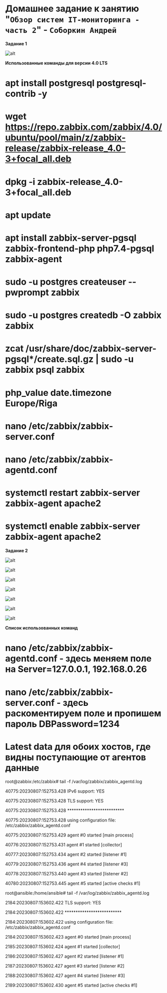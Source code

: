 # Домашнее задание к занятию "`Обзор систем IT-мониторинга - часть 2`" - `Соборкин Андрей`

**Задание 1**

![alt](https://github.com/BOSe1337/8-03-hw/blob/main/Pictures/3.jpg)

**Использованные команды для версии 4.0 LTS**
# apt install postgresql postgresql-contrib -y
# wget https://repo.zabbix.com/zabbix/4.0/ubuntu/pool/main/z/zabbix-release/zabbix-release_4.0-3+focal_all.deb
# dpkg -i zabbix-release_4.0-3+focal_all.deb
# apt update
# apt install zabbix-server-pgsql zabbix-frontend-php php7.4-pgsql zabbix-agent
# sudo -u postgres createuser --pwprompt zabbix
# sudo -u postgres createdb -O zabbix zabbix
# zcat /usr/share/doc/zabbix-server-pgsql*/create.sql.gz | sudo -u zabbix psql zabbix
# php_value date.timezone Europe/Riga
# nano /etc/zabbix/zabbix-server.conf
# nano /etc/zabbix/zabbix-agentd.conf
# systemctl restart zabbix-server zabbix-agent apache2
# systemctl enable zabbix-server zabbix-agent apache2

**Задание 2**

![alt](https://github.com/BOSe1337/8-03-hw/blob/main/Pictures/4.jpg)

![alt](https://github.com/BOSe1337/8-03-hw/blob/main/Pictures/5.jpg)

![alt](https://github.com/BOSe1337/8-03-hw/blob/main/Pictures/6.jpg)

![alt](https://github.com/BOSe1337/8-03-hw/blob/main/Pictures/7.jpg)

![alt](https://github.com/BOSe1337/8-03-hw/blob/main/Pictures/8.jpg)

![alt](https://github.com/BOSe1337/8-03-hw/blob/main/Pictures/9.jpg)

![alt](https://github.com/BOSe1337/8-03-hw/blob/main/Pictures/10.jpg)

**Список использованных команд**
# nano /etc/zabbix/zabbix-agentd.conf - здесь меняем поле на Server=127.0.0.1, 192.168.0.26
# nano /etc/zabbix/zabbix-server.conf - здесь раскоментируем поле и пропишем пароль DBPassword=1234
# Latest data для обоих хостов, где видны поступающие от агентов данные

root@zabbix:/etc/zabbix# tail -f /var/log/zabbix/zabbix_agentd.log
 
 40775:20230807:152753.428 IPv6 support:          YES
 
 40775:20230807:152753.428 TLS support:           YES
 
 40775:20230807:152753.428 **************************
 
 40775:20230807:152753.428 using configuration file: /etc/zabbix/zabbix_agentd.conf
 
 40775:20230807:152753.429 agent #0 started [main process]

 40776:20230807:152753.431 agent #1 started [collector]
 
 40777:20230807:152753.434 agent #2 started [listener #1]
 
 40779:20230807:152753.436 agent #4 started [listener #3]
 
 40778:20230807:152753.440 agent #3 started [listener #2]
 
 40780:20230807:152753.445 agent #5 started [active checks #1]

 
 
 root@ansible:/home/ansible# tail -f /var/log/zabbix/zabbix_agentd.log
  
  2184:20230807:153602.422 TLS support:           YES
 
  2184:20230807:153602.422 **************************
  
  2184:20230807:153602.422 using configuration file: /etc/zabbix/zabbix_agentd.conf
  
  2184:20230807:153602.423 agent #0 started [main process]
  
  2185:20230807:153602.424 agent #1 started [collector]
  
  2186:20230807:153602.427 agent #2 started [listener #1]
  
  2187:20230807:153602.427 agent #3 started [listener #2]
  
  2188:20230807:153602.427 agent #4 started [listener #3]
  
  2189:20230807:153602.430 agent #5 started [active checks #1]
